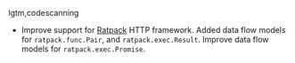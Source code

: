 lgtm,codescanning
* Improve support for [Ratpack](https://ratpack.io/) HTTP framework.
  Added data flow models for `ratpack.func.Pair`, and `ratpack.exec.Result`.
  Improve data flow models for `ratpack.exec.Promise`.
